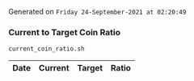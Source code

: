 Generated on `Friday 24-September-2021 at 02:20:49`

### Current to Target Coin Ratio
`current_coin_ratio.sh`

Date|Current|Target|Ratio
---|---|---|---
